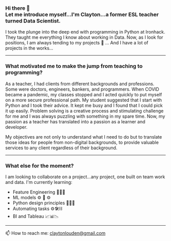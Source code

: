 ### Hi there 👋<br>Let me introduce myself...I'm Clayton...a former ESL teacher turned Data Scientist. 
I took the plunge into the deep end with programming in Python at Ironhack. They taught me everything I know about working in Data. Now, as I look for positions, I am always tending to my projects 🌱 ... And I have a lot of projects in the works...

---------
### What motivated me to make the jump from teaching to programming?
As a teacher, I had clients from different backgrounds and professions. Some were doctors, engineers, bankers, and programmers. When COVID became a pandemic, my classes stopped and I acted quickly to put myself on a more secure professional path. My student suggested that I start with Python and I took their advice. It kept me busy and I found that I could pick it up easily. Problem solving is a creative process and stimulating challenge for me and I was always puzzling with something in my spare time. Now, my passion as a teacher has translated into a passion as a learner and developer.

My objectives are not only to understand what I need to do but to translate those ideas for people from non-digital backgrounds, to provide valuable services to any client regardless of their background. 

---------
### What else for the moment?
I am looking to collaborate on a project...any project, one built on team work and data.
I'm currently learning: 
- Feature Engineering 💎💎💎
- ML models ⚙️ 🤖 ⚙️
- Python design principles 🐍🐍🧩
- Automating tasks ⚙️🛠⛓
- BI and Tableau  📈📊📉

---------

📫 How to reach me: claytonlouden@gmail.com

<!--
**WyattGwyon/WyattGwyon** is a ✨ _special_ ✨ repository because its `README.md` (this file) appears on your GitHub profile.

Here are some ideas to get you started:

- 🔭 I’m currently working on ...
- 🌱 I’m currently learning ...
- 👯 I’m looking to collaborate on ...
- 🤔 I’m looking for help with ...
- 💬 Ask me about ...
- 📫 How to reach me: ...
- 😄 Pronouns: ...
- ⚡ Fun fact: ...
- [![Header](https://raw.githubusercontent.com/MartinHeinz/<OWNER>/<OWNER>/readme_header.png "Header")](https://some-url.dev/)
-->
